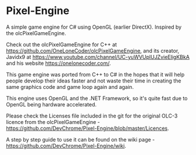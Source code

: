 # Pixel-Engine
A simple game engine for C# using OpenGL (earlier DirectX). Inspired by the olcPixelGameEngine.

Check out the olcPixelGameEngine for C++ at https://github.com/OneLoneCoder/olcPixelGameEngine, and its creator, Javidx9 at https://www.youtube.com/channel/UC-yuWVUplUJZvieEligKBkA and his website https://onelonecoder.com/.

This game engine was ported from C++ to C# in the hopes that it will help people develop their ideas faster and not waste their time in creating the same graphics code and game loop again and again.

This engine uses OpenGL and the .NET Framework, so it's quite fast due to OpenGL being hardware accelerated.

Please check the Licenses file included in the git for the original OLC-3 licence from the olcPixelGameEngine - https://github.com/DevChrome/Pixel-Engine/blob/master/Licences.

A step by step guide to use it can be found on the wiki page - https://github.com/DevChrome/Pixel-Engine/wiki.
